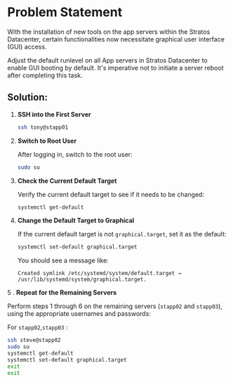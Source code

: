 # Problem Statement
With the installation of new tools on the app servers within the Stratos Datacenter, certain functionalities now necessitate graphical user interface (GUI) access.

Adjust the default runlevel on all App servers in Stratos Datacenter to enable GUI booting by default. It's imperative not to initiate a server reboot after completing this task.

## Solution:


1. **SSH into the First Server**

   ```bash
   ssh tony@stapp01
   ```

2. **Switch to Root User**

   After logging in, switch to the root user:

   ```bash
   sudo su
   ```

3. **Check the Current Default Target**

   Verify the current default target to see if it needs to be changed:

   ```bash
   systemctl get-default
   ```

 

4. **Change the Default Target to Graphical**

   If the current default target is not `graphical.target`, set it as the default:

   ```bash
   systemctl set-default graphical.target
   ```

   You should see a message like:

   ```
   Created symlink /etc/systemd/system/default.target → /usr/lib/systemd/system/graphical.target.
   ```



5 . **Repeat for the Remaining Servers**

   Perform steps 1 through 6 on the remaining servers (`stapp02` and `stapp03`), using the appropriate usernames and passwords:

   For `stapp02`,`stapp03` :

   ```bash
   ssh steve@stapp02
   sudo su
   systemctl get-default
   systemctl set-default graphical.target
   exit
   exit
   ```

  